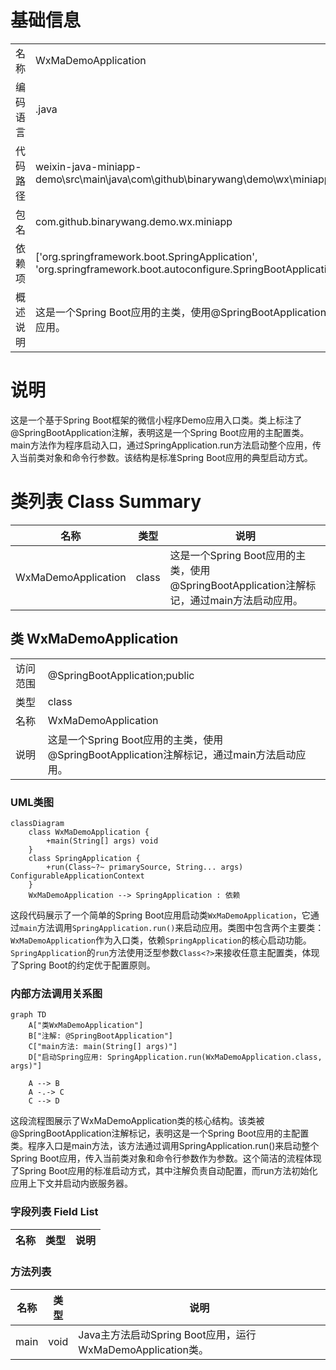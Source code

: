 # 基础信息

|      |      |
|------|------|
| 名称 | WxMaDemoApplication |
| 编码语言 | .java |
| 代码路径 | weixin-java-miniapp-demo\src\main\java\com\github\binarywang\demo\wx\miniapp\WxMaDemoApplication.java |
| 包名 | com.github.binarywang.demo.wx.miniapp |
| 依赖项 | ['org.springframework.boot.SpringApplication', 'org.springframework.boot.autoconfigure.SpringBootApplication'] |
| 概述说明 | 这是一个Spring Boot应用的主类，使用@SpringBootApplication注解标记，通过main方法启动应用。 |

# 说明

这是一个基于Spring Boot框架的微信小程序Demo应用入口类。类上标注了@SpringBootApplication注解，表明这是一个Spring Boot应用的主配置类。main方法作为程序启动入口，通过SpringApplication.run方法启动整个应用，传入当前类对象和命令行参数。该结构是标准Spring Boot应用的典型启动方式。

# 类列表 Class Summary

| 名称   | 类型  | 说明 |
|-------|------|-------------|
| WxMaDemoApplication | class | 这是一个Spring Boot应用的主类，使用@SpringBootApplication注解标记，通过main方法启动应用。 |



## 类 WxMaDemoApplication

|      |      |
|------|------|
| 访问范围 | @SpringBootApplication;public |
| 类型 | class |
| 名称 | WxMaDemoApplication |
| 说明 | 这是一个Spring Boot应用的主类，使用@SpringBootApplication注解标记，通过main方法启动应用。 |


### UML类图

```mermaid
classDiagram
    class WxMaDemoApplication {
        +main(String[] args) void
    }
    class SpringApplication {
        +run(Class~?~ primarySource, String... args) ConfigurableApplicationContext
    }
    WxMaDemoApplication --> SpringApplication : 依赖
```

这段代码展示了一个简单的Spring Boot应用启动类`WxMaDemoApplication`，它通过`main`方法调用`SpringApplication.run()`来启动应用。类图中包含两个主要类：`WxMaDemoApplication`作为入口类，依赖`SpringApplication`的核心启动功能。`SpringApplication`的`run`方法使用泛型参数`Class<?>`来接收任意主配置类，体现了Spring Boot的约定优于配置原则。


### 内部方法调用关系图

```mermaid
graph TD
    A["类WxMaDemoApplication"]
    B["注解: @SpringBootApplication"]
    C["main方法: main(String[] args)"]
    D["启动Spring应用: SpringApplication.run(WxMaDemoApplication.class, args)"]

    A --> B
    A -.-> C
    C --> D
```

这段流程图展示了WxMaDemoApplication类的核心结构。该类被@SpringBootApplication注解标记，表明这是一个Spring Boot应用的主配置类。程序入口是main方法，该方法通过调用SpringApplication.run()来启动整个Spring Boot应用，传入当前类对象和命令行参数作为参数。这个简洁的流程体现了Spring Boot应用的标准启动方式，其中注解负责自动配置，而run方法初始化应用上下文并启动内嵌服务器。

### 字段列表 Field List

| 名称  | 类型  | 说明 |
|-------|-------|------|

### 方法列表

| 名称  | 类型  | 说明 |
|-------|-------|------|
| main | void | Java主方法启动Spring Boot应用，运行WxMaDemoApplication类。 |




